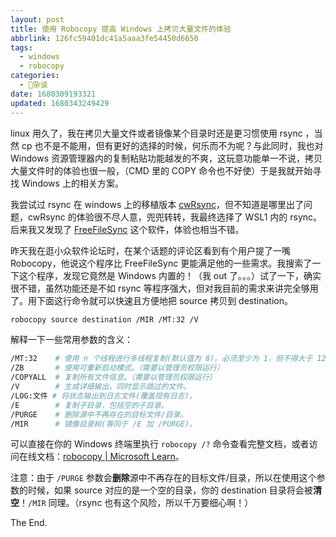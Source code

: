 ```yaml
---
layout: post
title: 使用 Robocopy 提高 Windows 上拷贝大量文件的体验
abbrlink: 126fc59401dc41a5aaa3fe54450d6650
tags:
  - windows
  - robocopy
categories:
  - 📝杂谈
date: 1680309193321
updated: 1680343249429
---
```

linux 用久了，我在拷贝大量文件或者镜像某个目录时还是更习惯使用 rsync ，当然 cp 也不是不能用，但有更好的选择的时候，何乐而不为呢？与此同时，我也对 Windows 资源管理器内的复制粘贴功能越发的不爽，这玩意功能单一不说，拷贝大量文件时的体验也很一般，（CMD 里的 COPY 命令也不好使）于是我就开始寻找 Windows 上的相关方案。

我尝试过 rsync 在 windows 上的移植版本 [cwRsync](https://itefix.net/cwrsync)，但不知道是哪里出了问题，cwRsync 的体验很不尽人意，兜兜转转，我最终选择了 WSL1 内的 rsync。后来我又发现了 [FreeFileSync](https://freefilesync.org/) 这个软件，体验也相当不错。

昨天我在逛小众软件论坛时，在某个话题的评论区看到有个用户提了一嘴 Robocopy，他说这个程序比 FreeFileSync 更能满足他的一些需求。我搜索了一下这个程序，发现它竟然是 Windows 内置的！（我 out 了。。。）试了一下，确实很不错，虽然功能还是不如 rsync 等程序强大，但对我目前的需求来讲完全够用了。用下面这行命令就可以快速且方便地把 source 拷贝到 destination。

```bash
robocopy source destination /MIR /MT:32 /V
```

解释一下一些常用参数的含义：

```bash
/MT:32    # 使用 n 个线程进行多线程复制(默认值为 8)。必须至少为 1，但不得大于 128。建议同时使用 /LOG 选项重定向输出以便获得最佳性能。
/ZB       # 使用可重新启动模式。（需要以管理员权限运行）
/COPYALL  # 复制所有文件信息。（需要以管理员权限运行）
/V        # 生成详细输出，同时显示跳过的文件。
/LOG:文件 # 将状态输出到日志文件(覆盖现有日志)。
/E        # 复制子目录，包括空的子目录。
/PURGE    # 删除源中不再存在的目标文件/目录。
/MIR      # 镜像目录树(等同于 /E 加 /PURGE)。
```

可以直接在你的 Windows 终端里执行 `robocopy /?` 命令查看完整文档，或者访问在线文档：[robocopy | Microsoft Learn](https://learn.microsoft.com/zh-cn/windows-server/administration/windows-commands/robocopy)。

注意：由于 `/PURGE` 参数会**删除**源中不再存在的目标文件/目录，所以在使用这个参数的时候，如果 source 对应的是一个空的目录，你的 destination 目录将会被**清空**！`/MIR` 同理。（rsync 也有这个风险，所以千万要细心啊！）

The End.
